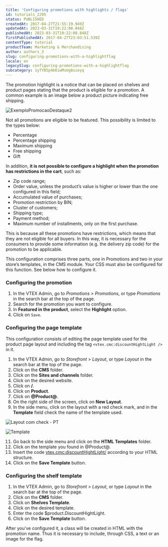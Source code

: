 ```yaml
---
title: 'Configuring promotions with highlights / flags'
id: tutorials_2295
status: PUBLISHED
createdAt: 2017-04-27T21:55:19.949Z
updatedAt: 2023-03-31T19:22:08.848Z
publishedAt: 2023-03-31T19:22:08.848Z
firstPublishedAt: 2017-04-27T23:03:51.539Z
contentType: tutorial
productTeam: Marketing & Merchandising
author: authors_3
slug: configuring-promotions-with-a-highlightflag
locale: en
legacySlug: configuring-promotions-with-a-highlightflag
subcategory: 1yTYB5p4b6iwMsUg8uieyq
---
```


The promotion highlight is a notice that can be placed on shelves and product pages stating that the product is eligible for a promotion. A common example is an image below a product picture indicating free shipping.

![ExemploPromocaoDestaque2](//images.contentful.com/alneenqid6w5/jS31HBOW3YWsIYyUOE8o/3d0c108c84b2a7c5e6ae2d4254425e4b/ExemploPromocaoDestaque2.png)

Not all promotions are eligible to be featured. This possibility is limited to the types below:

- Percentage
- Percentage shipping
- Maximum shipping
- Free shipping
- Gift

In addition, **it is not possible to configure a highlight when the promotion has restrictions in the cart**, such as:

- Zip code range;
- Order value, unless the product’s value is higher or lower than the one configured in this field;
- Accumulated value of purchases;
- Promotion restriction by BIN;
- Cluster of customers;
- Shipping type;
- Payment method;
- Maximum number of installments, only on the first purchase.

This is because all these promotions have restrictions, which means that they are not eligible for all buyers. In this way, it is necessary for the consumers to provide some information (e.g. the delivery zip code) for the promotion to be applicable.

This configuration comprises three parts, one in Promotions and two in your store’s templates, in the CMS module. Your CSS must also be configured for this function. See below how to configure it.

### Configuring the promotion

1. In the VTEX Admin, go to *Promotions > Promotions*, or type *Promotions* in the search bar at the top of the page.
2. Search for the promotion you want to configure.
3. In **Featured in the product**, select the **Highlight** option.
4. Click on `Save`.

### Configuring the page template

This configuration consists of editing the page template used for the product page layout and including the tag ``<vtex.cmc:discountHightLight />`` in it.

1. In the VTEX Admin, go to *Storefront > Layout*, or type *Layout* in the search bar at the top of the page.
3. Click on the **CMS** folder.
4. Click on the **Sites and channels** folder.
5. Click on the desired website.
6. Click on **/**.
7. Click on **Product**.
8. Click on **@Product@**.
9. On the right side of the screen, click on **New Layout**.
10. In the side menu, click on the layout with a red check mark, and in the __Template__ field check the name of the template used.

![Layout com check - PT](https://images.ctfassets.net/alneenqid6w5/4GmSglkpk78c4M5hDZEgZX/ab47d3105213471fe370be0b11afcfab/image.png)

![Template](//images.contentful.com/alneenqid6w5/2OzzBkU2YwsgCGeICsgIcg/61aaf502c787cb4f0468ab8cee821072/Template.png)

11. Go back to the side menu and click on the **HTML Templates** folder.
12. Click on the template you found in @Product@.
13. Insert the code <vtex.cmc:discountHightLight/> according to your HTML structure.
14. Click on the **Save Template** button.

### Configuring the shelf template

1. In the VTEX Admin, go to *Storefront > Layout*, or type *Layout* in the search bar at the top of the page.
2. Click on the **CMS** folder.
3. Click on **Shelves Template**.
4. Click on the desired template. 
5. Enter the code $product.DiscountHightLight.
6. Click on the **Save Template** button.

After you’ve configured it, a class will be created in HTML with the promotion name. Thus it is necessary to include, through CSS, a text or an image for the flag.

